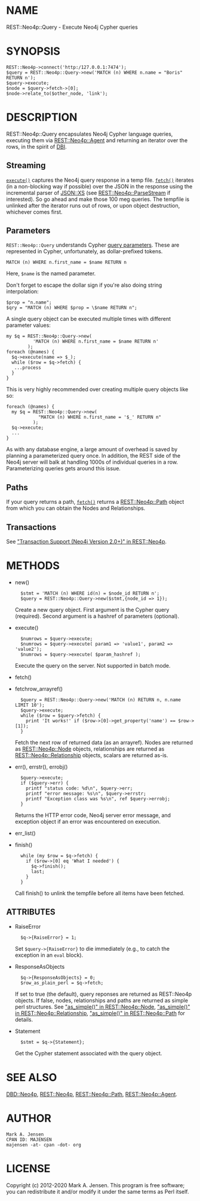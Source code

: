 # NAME

REST::Neo4p::Query - Execute Neo4j Cypher queries

# SYNOPSIS

    REST::Neo4p->connect('http:/127.0.0.1:7474');
    $query = REST::Neo4p::Query->new('MATCH (n) WHERE n.name = "Boris" RETURN n');
    $query->execute;
    $node = $query->fetch->[0];
    $node->relate_to($other_node, 'link');

# DESCRIPTION

REST::Neo4p::Query encapsulates Neo4j Cypher language queries,
executing them via [REST::Neo4p::Agent](/lib/REST/Neo4p/Agent.md) and returning an iterator
over the rows, in the spirit of [DBI](https://metacpan.org/pod/DBI).

## Streaming

[`execute()`](#execute) captures the Neo4j query response in a temp
file. [`fetch()`](#fetch) iterates (in a non-blocking way if
possible) over the JSON in the response using the incremental parser
of [JSON::XS](https://metacpan.org/pod/JSON::XS) (see [REST::Neo4p::ParseStream](/lib/REST/Neo4p/ParseStream.md) if
interested). So go ahead and make those 100 meg queries. The tempfile
is unlinked after the iterator runs out of rows, or upon object
destruction, whichever comes first.

## Parameters

`REST::Neo4p::Query` understands Cypher [query
parameters](http://docs.neo4j.org/chunked/stable/cypher-parameters.html). These
are represented in Cypher, unfortunately, as dollar-prefixed tokens.

    MATCH (n) WHERE n.first_name = $name RETURN n

Here, `$name` is the named parameter. 

Don't forget to escape the dollar sign if you're also doing string interpolation:

    $prop = "n.name";
    $qry = "MATCH (n) WHERE $prop = \$name RETURN n";
    

A single query object can be executed multiple times with different parameter values:

    my $q = REST::Neo4p::Query->new(
              'MATCH (n) WHERE n.first_name = $name RETURN n'
            );
    foreach (@names) {
      $q->execute(name => $_);
      while ($row = $q->fetch) {
       ...process
      }
    }

This is very highly recommended over creating multiple query objects like so:

    foreach (@names) {
      my $q = REST::Neo4p::Query->new(
                "MATCH (n) WHERE n.first_name = '$_' RETURN n"
              );
      $q->execute;
      ...
    }

As with any database engine, a large amount of overhead is saved by
planning a parameterized query once. In addition, the REST side of the
Neo4j server will balk at handling 1000s of individual queries in a row.
Parameterizing queries gets around this issue.

## Paths

If your query returns a path, [`fetch()`](#fetch) returns a
[REST::Neo4p::Path](/lib/REST/Neo4p/Path.md) object from which you can obtain the Nodes and
Relationships.

## Transactions

See ["Transaction Support (Neo4j Version 2.0+)" in REST::Neo4p](/lib/REST/Neo4p#Transaction-Support-Neo4j-Version-2.0.md).

# METHODS

- new()

        $stmt = 'MATCH (n) WHERE id(n) = $node_id RETURN n';
        $query = REST::Neo4p::Query->new($stmt,{node_id => 1});

    Create a new query object. First argument is the Cypher query
    (required). Second argument is a hashref of parameters (optional).

- execute()

        $numrows = $query->execute;
        $numrows = $query->execute( param1 => 'value1', param2 => 'value2');
        $numrows = $query->execute( $param_hashref );

    Execute the query on the server. Not supported in batch mode.

- fetch()
- fetchrow\_arrayref()

        $query = REST::Neo4p::Query->new('MATCH (n) RETURN n, n.name LIMIT 10');
        $query->execute;
        while ($row = $query->fetch) { 
          print 'It works!' if ($row->[0]->get_property('name') == $row->[1]);
        }

    Fetch the next row of returned data (as an arrayref). Nodes are
    returned as [REST::Neo4p::Node](/lib/REST/Neo4p/Node.md) objects,
    relationships are returned as
    [REST::Neo4p::Relationship](/lib/REST/Neo4p/Relationship.md) objects,
    scalars are returned as-is.

- err(), errstr(), errobj()

        $query->execute;
        if ($query->err) {
          printf "status code: %d\n", $query->err;
          printf "error message: %s\n", $query->errstr;
          printf "Exception class was %s\n", ref $query->errobj;
        }

    Returns the HTTP error code, Neo4j server error message, and exception
    object if an error was encountered on execution.

- err\_list()
- finish()

        while (my $row = $q->fetch) {
          if ($row->[0] eq 'What I needed') {
            $q->finish();
            last;
          }
        }

    Call finish() to unlink the tempfile before all items have been
    fetched.

## ATTRIBUTES

- RaiseError

        $q->{RaiseError} = 1;

    Set `$query->{RaiseError}` to die immediately (e.g., to catch the exception in an `eval` block).

- ResponseAsObjects

        $q->{ResponseAsObjects} = 0;
        $row_as_plain_perl = $q->fetch;

    If set to true (the default), query reponses are returned as
    REST::Neo4p objects.  If false, nodes, relationships and paths are
    returned as simple perl structures.  See
    ["as\_simple()" in REST::Neo4p::Node](/lib/REST/Neo4p/Node#as_simple.md),
    ["as\_simple()" in REST::Neo4p::Relationship](/lib/REST/Neo4p/Relationship#as_simple.md),
    ["as\_simple()" in REST::Neo4p::Path](/lib/REST/Neo4p/Path#as_simple.md) for details.

- Statement

        $stmt = $q->{Statement};

    Get the Cypher statement associated with the query object.

# SEE ALSO

[DBD::Neo4p](https://metacpan.org/pod/DBD::Neo4p), [REST::Neo4p](/lib/REST/Neo4p.md), [REST::Neo4p::Path](/lib/REST/Neo4p/Path.md), [REST::Neo4p::Agent](/lib/REST/Neo4p/Agent.md).

# AUTHOR

    Mark A. Jensen
    CPAN ID: MAJENSEN
    majensen -at- cpan -dot- org

# LICENSE

Copyright (c) 2012-2020 Mark A. Jensen. This program is free software; you
can redistribute it and/or modify it under the same terms as Perl
itself.

